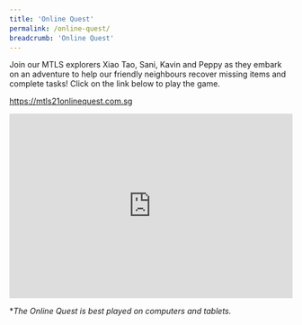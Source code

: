 ```yaml
---
title: 'Online Quest'
permalink: /online-quest/
breadcrumb: 'Online Quest'
---
```

<!-- Global site tag (gtag.js) - Google Ads: 726049306 -->
<script async src="https://www.googletagmanager.com/gtag/js?id=AW-726049306"></script>
<script>
  window.dataLayer = window.dataLayer || [];
  function gtag(){dataLayer.push(arguments);}
  gtag('js', new Date());

  gtag('config', 'AW-726049306');
</script>

 <img src="/images/2021-08-28_MTLS_onlinequest_staytune.jpg" style="width:100%;display:none;">
<div>
  <p>
  Join our MTLS explorers Xiao Tao, Sani, Kavin and Peppy as they embark on an adventure to help our friendly neighbours recover missing items and complete tasks! Click on the link below to play the game.
  </p>
  <p>
  <a href="https://mtls21onlinequest.com.sg" target="_blank">https://mtls21onlinequest.com.sg</a>
  </p>
  
  <div style="padding:65% 0 0 0;position:relative;"><iframe src="https://player.vimeo.com/video/591946094?badge=0&amp;autopause=0&amp;player_id=0&amp;app_id=58479&amp;h=31a027be51" frameborder="0" allow="autoplay; fullscreen; picture-in-picture" allowfullscreen style="position:absolute;top:0;left:0;width:100%;height:100%;" title="MTLS Teaser 3"></iframe></div><script src="https://player.vimeo.com/api/player.js"></script>

*<i>The Online Quest is best played on computers and tablets.</i>
  </div>
  
